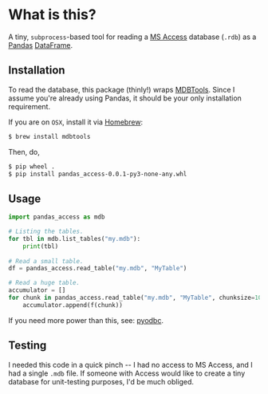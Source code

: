 # What is this?

A tiny, `subprocess`-based tool for reading a 
[MS Access](https://products.office.com/en-us/access) 
database (`.rdb`) as a [Pandas](http://pandas.pydata.org/) 
[DataFrame](http://pandas.pydata.org/pandas-docs/stable/generated/pandas.DataFrame.html). 

## Installation

To read the database, this package (thinly!) wraps 
[MDBTools](http://mdbtools.sourceforge.net/). Since I assume you're already 
using Pandas, it should be your only installation requirement. 

If you are on `OSX`, install it via [Homebrew](http://brew.sh/):

```sh
$ brew install mdbtools
```
Then, do,
```sh
$ pip wheel .
$ pip install pandas_access-0.0.1-py3-none-any.whl
```

## Usage

```python
import pandas_access as mdb

# Listing the tables.
for tbl in mdb.list_tables("my.mdb"):
    print(tbl)
    
# Read a small table.
df = pandas_access.read_table("my.mdb", "MyTable")

# Read a huge table.
accumulator = []
for chunk in pandas_access.read_table("my.mdb", "MyTable", chunksize=10000):
    accumulator.append(f(chunk))
```

If you need more power than this, see: 
[pyodbc](https://github.com/mkleehammer/pyodbc).

## Testing

I needed this code in a quick pinch -- I had no access to MS Access, and I had
a single `.mdb` file. If someone with Access would like to create a tiny 
database for unit-testing purposes, I'd be much obliged. 

